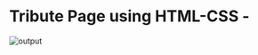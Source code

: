 # Tribute Page using HTML-CSS -

![output](https://user-images.githubusercontent.com/105339279/175883418-8d386afb-f7e8-4637-a187-f20d34ad6835.png)
